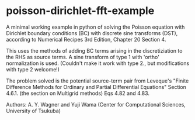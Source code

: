 # poisson-dirichlet-fft-example

A minimal working example in python of solving the Poisson equation with Dirichlet boundary conditions (BC) with discrete sine transforms (DST), according to Numerical Recipes 3rd Edition, Chapter 20 Section 4.

This uses the methods of adding BC terms arising in the discretiziation to the RHS as source terms. A sine transform of type 1 with 'ortho' normalization is used. (Couldn't make it work with type 2., but modifications with type 2 welcome!)

The problem solved is the potential source-term pair from Leveque's "Finite Difference Methods
for Ordinary and Partial Differential Equations" Section 4.6.1. (the section on Multigrid methods) Eqs 4.82 and 4.83.

Authors: A. Y. Wagner and Yuji Wama (Center for Computational Sciences, University of Tsukuba)
